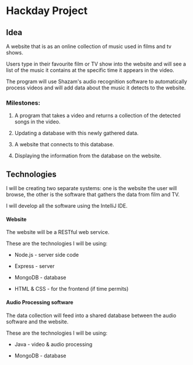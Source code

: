 # Hackday Project

## Idea

A website that is as an online collection of music used in films and tv shows.

Users type in their favourite film or TV show into the website and will see a list of the music it contains at the specific time it appears in the video.

The program will use Shazam's audio recognition software to automatically process videos and will add data about the music it detects to the website.

### Milestones:

1. A program that takes a video and returns a collection of the detected songs in the video.

2. Updating a database with this newly gathered data.

3. A website that connects to this database.

4. Displaying the information from the database on the website.

## Technologies

I will be creating two separate systems: one is the website the user will browse, the other is the software that gathers the data from film and TV.

I will develop all the software using the IntelliJ IDE.

#### Website
The website will be a RESTful web service.

These are the technologies I will be using:

* Node.js - server side code

* Express - server

* MongoDB - database

* HTML & CSS - for the frontend (if time permits)

#### Audio Processing software

The data collection will feed into a shared database between the audio software and the website.

These are the technologies I will be using:

* Java - video & audio processing

* MongoDB - database
